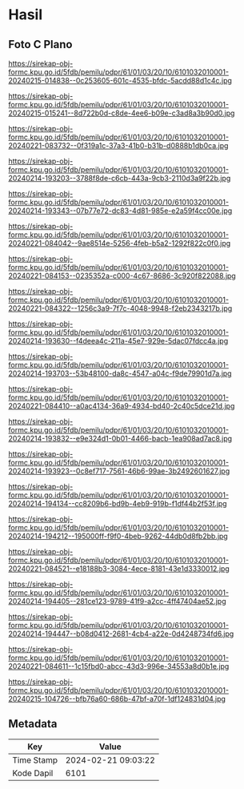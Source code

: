 # Hasil

## Foto C Plano

https://sirekap-obj-formc.kpu.go.id/5fdb/pemilu/pdpr/61/01/03/20/10/6101032010001-20240215-014838--0c253605-601c-4535-bfdc-5acdd88d1c4c.jpg

https://sirekap-obj-formc.kpu.go.id/5fdb/pemilu/pdpr/61/01/03/20/10/6101032010001-20240215-015241--8d722b0d-c8de-4ee6-b09e-c3ad8a3b90d0.jpg

https://sirekap-obj-formc.kpu.go.id/5fdb/pemilu/pdpr/61/01/03/20/10/6101032010001-20240221-083732--0f319a1c-37a3-41b0-b31b-d0888b1db0ca.jpg

https://sirekap-obj-formc.kpu.go.id/5fdb/pemilu/pdpr/61/01/03/20/10/6101032010001-20240214-193203--3788f8de-c6cb-443a-9cb3-2110d3a9f22b.jpg

https://sirekap-obj-formc.kpu.go.id/5fdb/pemilu/pdpr/61/01/03/20/10/6101032010001-20240214-193343--07b77e72-dc83-4d81-985e-e2a59f4cc00e.jpg

https://sirekap-obj-formc.kpu.go.id/5fdb/pemilu/pdpr/61/01/03/20/10/6101032010001-20240221-084042--9ae8514e-5256-4feb-b5a2-1292f822c0f0.jpg

https://sirekap-obj-formc.kpu.go.id/5fdb/pemilu/pdpr/61/01/03/20/10/6101032010001-20240221-084153--0235352a-c000-4c67-8686-3c920f822088.jpg

https://sirekap-obj-formc.kpu.go.id/5fdb/pemilu/pdpr/61/01/03/20/10/6101032010001-20240221-084322--1256c3a9-7f7c-4048-9948-f2eb2343217b.jpg

https://sirekap-obj-formc.kpu.go.id/5fdb/pemilu/pdpr/61/01/03/20/10/6101032010001-20240214-193630--f4deea4c-211a-45e7-929e-5dac07fdcc4a.jpg

https://sirekap-obj-formc.kpu.go.id/5fdb/pemilu/pdpr/61/01/03/20/10/6101032010001-20240214-193703--53b48100-da8c-4547-a04c-f9de79901d7a.jpg

https://sirekap-obj-formc.kpu.go.id/5fdb/pemilu/pdpr/61/01/03/20/10/6101032010001-20240221-084410--a0ac4134-36a9-4934-bd40-2c40c5dce21d.jpg

https://sirekap-obj-formc.kpu.go.id/5fdb/pemilu/pdpr/61/01/03/20/10/6101032010001-20240214-193832--e9e324d1-0b01-4466-bacb-1ea908ad7ac8.jpg

https://sirekap-obj-formc.kpu.go.id/5fdb/pemilu/pdpr/61/01/03/20/10/6101032010001-20240214-193923--0c8ef717-7561-46b6-99ae-3b2492601627.jpg

https://sirekap-obj-formc.kpu.go.id/5fdb/pemilu/pdpr/61/01/03/20/10/6101032010001-20240214-194134--cc8209b6-bd9b-4eb9-919b-f1df44b2f53f.jpg

https://sirekap-obj-formc.kpu.go.id/5fdb/pemilu/pdpr/61/01/03/20/10/6101032010001-20240214-194212--195000ff-f9f0-4beb-9262-44db0d8fb2bb.jpg

https://sirekap-obj-formc.kpu.go.id/5fdb/pemilu/pdpr/61/01/03/20/10/6101032010001-20240221-084521--e18188b3-3084-4ece-8181-43e1d3330012.jpg

https://sirekap-obj-formc.kpu.go.id/5fdb/pemilu/pdpr/61/01/03/20/10/6101032010001-20240214-194405--281ce123-9789-41f9-a2cc-4ff47404ae52.jpg

https://sirekap-obj-formc.kpu.go.id/5fdb/pemilu/pdpr/61/01/03/20/10/6101032010001-20240214-194447--b08d0412-2681-4cb4-a22e-0d4248734fd6.jpg

https://sirekap-obj-formc.kpu.go.id/5fdb/pemilu/pdpr/61/01/03/20/10/6101032010001-20240221-084611--1c15fbd0-abcc-43d3-996e-34553a8d0b1e.jpg

https://sirekap-obj-formc.kpu.go.id/5fdb/pemilu/pdpr/61/01/03/20/10/6101032010001-20240215-104726--bfb76a60-686b-47bf-a70f-1df124831d04.jpg


## Metadata

| Key        | Value               |
| ---------- | ------------------- |
| Time Stamp | 2024-02-21 09:03:22 |
| Kode Dapil | 6101                |



